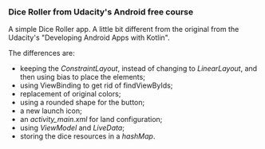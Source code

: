 ### Dice Roller from Udacity's Android free course

A simple Dice Roller app. A little bit different from the original from the Udacity's "Developing Android Apps with Kotlin". 

The differences are: 
- keeping the *ConstraintLayout*, instead of changing to *LinearLayout*, and then using bias to place the elements; 
- using ViewBinding to get rid of findViewByIds; 
- replacement of original colors; 
- using a rounded shape for the button;
- a new launch icon;
- an *activity_main.xml* for land configuration;
- using *ViewModel* and *LiveData*;
- storing the dice resources in a *hashMap*.

